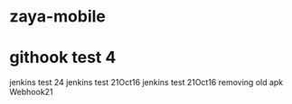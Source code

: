 # zaya-mobile
# githook test 4
jenkins test 24
jenkins test 21Oct16
jenkins test 21Oct16 removing old apk
Webhook21
